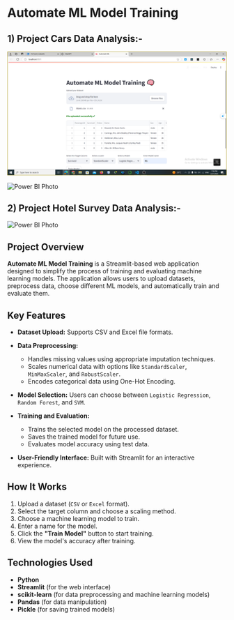 # Automate ML Model Training

## 1) Project Cars Data Analysis:-
![Photo](assets/Screenshot(163).png)

![Power BI Photo](assets/Screenshot_(32).png)

## 2) Project Hotel Survey Data Analysis:-
![Power BI Photo](assets/Screenshot_(50).png )

## Project Overview
**Automate ML Model Training** is a Streamlit-based web application designed to simplify the process of training and evaluating machine learning models. The application allows users to upload datasets, preprocess data, choose different ML models, and automatically train and evaluate them.

## Key Features

- **Dataset Upload:** Supports CSV and Excel file formats.

- **Data Preprocessing:**
  - Handles missing values using appropriate imputation techniques.
  - Scales numerical data with options like `StandardScaler`, `MinMaxScaler`, and `RobustScaler`.
  - Encodes categorical data using One-Hot Encoding.

- **Model Selection:** Users can choose between `Logistic Regression`, `Random Forest`, and `SVM`.

- **Training and Evaluation:**
  - Trains the selected model on the processed dataset.
  - Saves the trained model for future use.
  - Evaluates model accuracy using test data.

- **User-Friendly Interface:** Built with Streamlit for an interactive experience.

## How It Works

1. Upload a dataset (`CSV` or `Excel` format).
2. Select the target column and choose a scaling method.
3. Choose a machine learning model to train.
4. Enter a name for the model.
5. Click the **"Train Model"** button to start training.
6. View the model's accuracy after training.

## Technologies Used

- **Python**
- **Streamlit** (for the web interface)
- **scikit-learn** (for data preprocessing and machine learning models)
- **Pandas** (for data manipulation)
- **Pickle** (for saving trained models)



